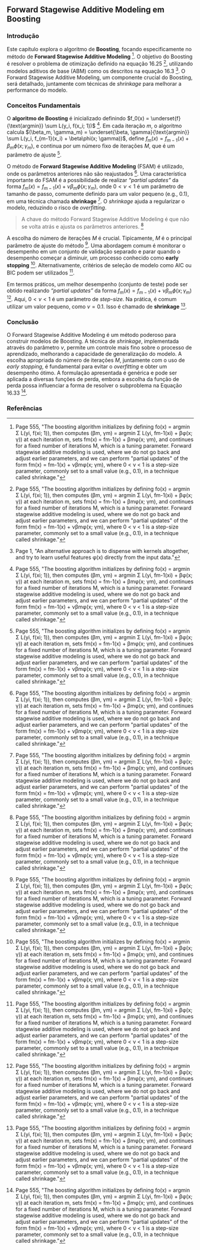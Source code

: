 ## Forward Stagewise Additive Modeling em Boosting

### Introdução
Este capítulo explora o algoritmo de **Boosting**, focando especificamente no método de **Forward Stagewise Additive Modeling** [^555]. O objetivo do Boosting é resolver o problema de otimização definido na equação 16.25 [^555], utilizando modelos aditivos de base (ABM) como os descritos na equação 16.3 [^1]. O Forward Stagewise Additive Modeling, um componente crucial do Boosting, será detalhado, juntamente com técnicas de *shrinkage* para melhorar a performance do modelo.

### Conceitos Fundamentais

O **algoritmo de Boosting** é inicializado definindo $f_0(x) = \underset{f}{\text{argmin}} \sum L(y_i, f(x_i; 1))$ [^555]. Em cada iteração *m*, o algoritmo calcula $(\beta_m, \gamma_m) = \underset{\beta, \gamma}{\text{argmin}} \sum L(y_i, f_{m-1}(x_i) + \beta\phi(x; \gamma))$, define $f_m(x) = f_{m-1}(x) + \beta_m\phi(x; \gamma_m)$, e continua por um número fixo de iterações *M*, que é um parâmetro de ajuste [^555].

O método de **Forward Stagewise Additive Modeling** (FSAM) é utilizado, onde os parâmetros anteriores não são reajustados [^555]. Uma característica importante do FSAM é a possibilidade de realizar *“partial updates”* da forma $f_m(x) = f_{m-1}(x) + \nu\beta_m\phi(x; \gamma_m)$, onde $0 < \nu < 1$ é um parâmetro de tamanho de passo, comumente definido para um valor pequeno (e.g., 0.1), em uma técnica chamada **shrinkage** [^555]. O *shrinkage* ajuda a regularizar o modelo, reduzindo o risco de *overfitting*.

> A chave do método Forward Stagewise Additive Modeling é que não se volta atrás e ajusta os parâmetros anteriores. [^555]

A escolha do número de iterações *M* é crucial. Tipicamente, *M* é o principal parâmetro de ajuste do método [^555]. Uma abordagem comum é monitorar o desempenho em um conjunto de validação separado e parar quando o desempenho começar a diminuir, um processo conhecido como **early stopping** [^555]. Alternativamente, critérios de seleção de modelo como AIC ou BIC podem ser utilizados [^555].

Em termos práticos, um melhor desempenho (conjunto de teste) pode ser obtido realizando *“partial updates”* da forma $f_m(x) = f_{m-1}(x) + \nu\beta_m\phi(x; \gamma_m)$ [^555]. Aqui, $0 < \nu < 1$ é um parâmetro de *step-size*. Na prática, é comum utilizar um valor pequeno, como $\nu = 0.1$. Isso é chamado de **shrinkage** [^555].

### Conclusão

O Forward Stagewise Additive Modeling é um método poderoso para construir modelos de Boosting. A técnica de *shrinkage*, implementada através do parâmetro $\nu$, permite um controle mais fino sobre o processo de aprendizado, melhorando a capacidade de generalização do modelo. A escolha apropriada do número de iterações *M*, juntamente com o uso de *early stopping*, é fundamental para evitar o *overfitting* e obter um desempenho ótimo. A formulação apresentada é genérica e pode ser aplicada a diversas funções de perda, embora a escolha da função de perda possa influenciar a forma de resolver o subproblema na Equação 16.33 [^555].

### Referências
[^1]: Page 1, "An alternative approach is to dispense with kernels altogether, and try to learn useful features φ(x) directly from the input data."
[^555]: Page 555, "The boosting algorithm initializes by defining fo(x) = argmin Σ L(yi, f(xi; 1)), then computes (βm, γm) = argmin Σ L(yi, fm-1(xi) + βφ(x; γ)) at each iteration m, sets fm(x) = fm-1(x) + βmφ(x; γm), and continues for a fixed number of iterations M, which is a tuning parameter. Forward stagewise additive modeling is used, where we do not go back and adjust earlier parameters, and we can perform "partial updates" of the form fm(x) = fm-1(x) + νβmφ(x; γm), where 0 < ν < 1 is a step-size parameter, commonly set to a small value (e.g., 0.1), in a technique called shrinkage."
<!-- END -->